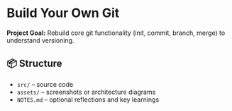 # Build Your Own Git

**Project Goal:** Rebuild core git functionality (init, commit, branch, merge) to understand versioning.

## 📦 Structure
- `src/` – source code
- `assets/` – screenshots or architecture diagrams
- `NOTES.md` – optional reflections and key learnings
